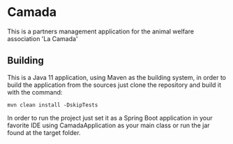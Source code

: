 # Camada
This is a partners management application for the animal welfare association 'La Camada'

## Building

This is a Java 11 application, using Maven as the building system, in order to build the application from the sources just clone the repository and build it with the command:

`mvn clean install -DskipTests`
  
In order to run the project just set it as a Spring Boot application in your favorite IDE using CamadaApplication as your main class or run the jar found at the target folder.
